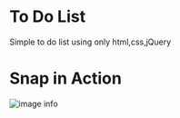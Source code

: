# To Do List
Simple to do list using only html,css,jQuery
 
# Snap in Action
![image info](root/home/Pictures/image.png)
